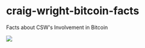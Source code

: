 # craig-wright-bitcoin-facts
Facts about CSW's Involvement in Bitcoin

![](https://imgur.com/TF05D5c.png)
